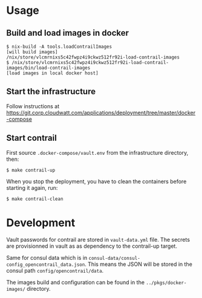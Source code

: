 # Usage

## Build and load images in docker

    $ nix-build -A tools.loadContrailImages
    [will build images]
    /nix/store/vlcmrnixs5c42fwpz4i9ckwz512fr92i-load-contrail-images
    $ /nix/store/vlcmrnixs5c42fwpz4i9ckwz512fr92i-load-contrail-images/bin/load-contrail-images
    [load images in local docker host]

## Start the infrastructure

Follow instructions at https://git.corp.cloudwatt.com/applications/deployment/tree/master/docker-compose

## Start contrail

First source `.docker-compose/vault.env` from the infrastructure directory, then:

    $ make contrail-up

When you stop the deployment, you have to clean the containers before starting it again, run:

    $ make contrail-clean

# Development

Vault passwords for contrail are stored in `vault-data.yml` file. The secrets
are provisionned in vault as as dependency to the contrail-up target.

Same for consul data which is in `consul-data/consul-config_opencontrail_data.json`.
This means the JSON will be stored in the consul path `config/opencontrail/data`.

The images build and configuration can be found in the `../pkgs/docker-images/`
directory.
